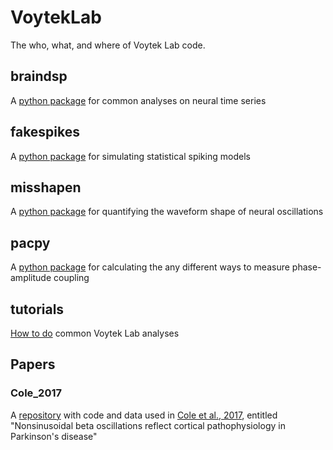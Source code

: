 # VoytekLab

The who, what, and where of Voytek Lab code.

## braindsp

A [python package](https://github.com/voytekresearch/braindsp) for common analyses on neural time series

## fakespikes

A [python package](https://github.com/voytekresearch/pacpy) for simulating statistical spiking models

## misshapen

A [python package](https://github.com/voytekresearch/misshapen) for quantifying the waveform shape of neural oscillations

## pacpy

A [python package](https://github.com/voytekresearch/pacpy) for calculating the any different ways to measure phase-amplitude coupling

## tutorials

[How to do](https://github.com/voytekresearch/tutorials) common Voytek Lab analyses

## Papers

### Cole_2017

A [repository](https://github.com/voytekresearch/Cole_2017) with code and data used in [Cole et al., 2017](http://www.jneurosci.org/content/37/18/4830), entitled "Nonsinusoidal beta oscillations reflect cortical pathophysiology in Parkinson's disease"

